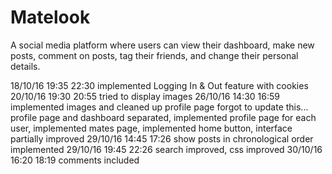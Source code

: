 # Matelook
A social media platform where users can view their dashboard, make new posts, comment on posts, tag their friends, and change their personal details.

18/10/16	19:35	22:30	implemented Logging In & Out feature with cookies
20/10/16    19:30   20:55   tried to display images
26/10/16    14:30   16:59   implemented images and cleaned up profile page
forgot to update this...    profile page and dashboard separated, implemented profile page for each user, implemented mates page, implemented home button, interface partially improved
29/10/16    14:45   17:26   show posts in chronological order implemented
29/10/16    19:45   22:26   search improved, css improved
30/10/16    16:20   18:19   comments included
